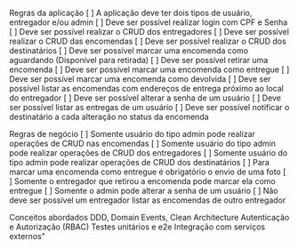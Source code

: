 Regras da aplicação
[ ] A aplicação deve ter dois tipos de usuário, entregador e/ou admin
[ ] Deve ser possível realizar login com CPF e Senha
[ ] Deve ser possível realizar o CRUD dos entregadores
[ ] Deve ser possível realizar o CRUD das encomendas
[ ] Deve ser possível realizar o CRUD dos destinatários
[ ] Deve ser possível marcar uma encomenda como aguardando (Disponível para retirada)
[ ] Deve ser possível retirar uma encomenda
[ ] Deve ser possível marcar uma encomenda como entregue
[ ] Deve ser possível marcar uma encomenda como devolvida
[ ] Deve ser possível listar as encomendas com endereços de entrega próximo ao local do entregador
[ ] Deve ser possível alterar a senha de um usuário
[ ] Deve ser possível listar as entregas de um usuário
[ ] Deve ser possível notificar o destinatário a cada alteração no status da encomenda

Regras de negócio
[ ] Somente usuário do tipo admin pode realizar operações de CRUD nas encomendas
[ ] Somente usuário do tipo admin pode realizar operações de CRUD dos entregadores
[ ] Somente usuário do tipo admin pode realizar operações de CRUD dos destinatários
[ ] Para marcar uma encomenda como entregue é obrigatório o envio de uma foto
[ ] Somente o entregador que retirou a encomenda pode marcar ela como entregue
[ ] Somente o admin pode alterar a senha de um usuário
[ ] Não deve ser possível um entregador listar as encomendas de outro entregador

Conceitos abordados
DDD, Domain Events, Clean Architecture
Autenticação e Autorização (RBAC)
Testes unitários e e2e
Integração com serviços externos" 